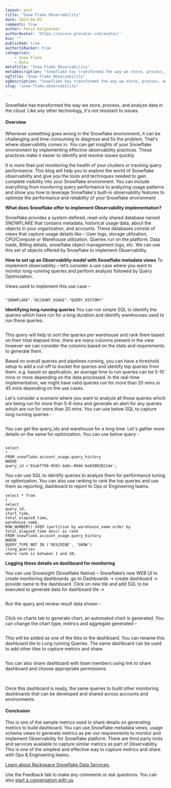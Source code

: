 ```yaml
---
layout: post
title: "Snow Flake Observability"
date: 2023-04-05
comments: true
author: Pooja Kelgaonkar
authorAvatar: 'https://secure.gravatar.com/avatar/'
bio: ""
published: true
authorIsRacker: true
categories:
    - Snow Flake
    - Data
metaTitle: "Snow Flake Observability"
metaDescription: "Snowflake has transformed the way we store, process, and analyze data in the cloud. Like any other technology, it's not resistant to issues."
ogTitle: "Snow Flake Observability"
ogDescription: "Snowflake has transformed the way we store, process, and analyze data in the cloud. Like any other technology, it's not resistant to issues."
slug: "snow-flake-observability"

---
```


Snowflake has transformed the way we store, process, and analyze data in the cloud. Like any other technology, it's not resistant to issues.

<!--more-->

#### Overview
Whenever something goes wrong in the Snowflake environment, it can be challenging and time-consuming to diagnose and fix the problem. 
That's where observability comes in. You can get insights of your Snowflake environment by implementing effective observability practices. These practices make it easier to identify and resolve issues quickly.  

It is more than just monitoring the health of your clusters or tracking query performance.  This blog will help you to explore the world of Snowflake observability and give you the tools and techniques needed to gain complete visibility into your Snowflake environment.
You can include everything from monitoring query performance to analyzing usage patterns and show you how to leverage Snowflake's built-in observability features to optimize the performance and reliability of your Snowflake environment



**What does Snowflake offer to implement Observability implementation?**

Snowflake provides a system-defined, read-only shared database named SNOWFLAKE that contains metadata, historical usage data, about the objects in your organization, and accounts. These databases consist of views that capture usage details like – User logs, storage utilization, CPU/Compute or Warehouse utilization, Queries run on the platform, Data loads, Billing details, snowflake object management logs, etc. We can use this set of objects offered by Snowflake to implement Observability.

**How to set up an Observability model with Snowflake metadata views**
To implement observability – let’s consider a use case where you want to monitor long-running queries and perform analysis followed by Query Optimization.   

Views used to implement this use case –  

```

"SNOWFLAKE"."ACCOUNT_USAGE"."QUERY_HISTORY" 
```

**Identifying long running queries**
You can run simple SQL to identify the queries which have run for a long duration and identify warehouses used to run these queries.  

<img src=Picture1.png title="" alt="">

This query will help to sort the queries per warehouse and rank them based on their total elapsed time. there are many columns present in the view however we can consider the columns based on the stats and requirements to generate them.  

Based on overall queries and pipelines running, you can have a threshold setup to add a cut-off to bucket the queries and identify top queries from them. e.g. based on application, an average time to run queries can be 5-10 mins or more depending on the data processed. In the real-time implementation, we might have valid queries run for more than 20 mins or 45 mins depending on the use cases.   


Let's consider a scenario where you want to analyze all those queries which are being run for more than 5-6 mins and generate an alert for any queries which are run for more than 20 mins.
You can use below SQL to capture long running queries - 

<img src=Picture2.png title="" alt="">

You can get the query_ids and warehouse for a long time. Let's gather more details on the same for optimization. You can use below query -

```

select  
* 
FROM snowflake.account_usage.query_history  
WHERE  
query_id ='01a6f799-0501-da0c-0046-be83002021de'; 

```

You can use SQL to identify queries to analyze them for performance tuning or optimization. You can also use ranking to rank the top queries and use them as reporting, dashboard to report to Ops or Engineering teams.   

```
select * from 
( 
select  
query_id,  
start_time, 
total_elapsed_time, 
warehouse_name, 
ROW_NUMBER() OVER (partition by warehouse_name order by total_elapsed_time desc) as rank 
FROM snowflake.account_usage.query_history  
WHERE  
QUERY_TYPE NOT IN ('DESCRIBE', 'SHOW') 
)long_queries 
where rank is between 1 and 10; 
```

**Logging these details on dashboard for monitoring**

You can use Snowsight (Snowflake Native) – Snowflake’s new WEB UI to create monitoring dashboards. go to Dashboards -> create dashboard -> provide name to the dashboard 
<img src=Picture3.png title="" alt="">
Click on new tile and add SQL to be executed to generate data for dashboard tile -> 

<img src=Picture4.png title="" alt="">

Run the query and review result data shown -  

<img src=Picture5.png title="" alt="">

Click on charts tab to generate chart, an automated chart is generated. You can change the chart type, metrics and aggregate generated –  

<img src=Picture6.png title="" alt="">

This will be added as one of the tiles to the dashboard. You can rename this dashboard tile to Long running Queries. The same dashboard can be used to add other tiles to capture metrics and share.  

<img src=Picture7.png title="" alt="">

You can also share dashboard with team members using link to share dashboard and choose appropriate permissions.  

<img src=Picture8.png title="" alt="">

<img src=Picture9.png title="" alt="">

Once this dashboard is ready, the same queries to build other monitoring dashboards that can be developed and shared across accounts and environments. 

#### Conclusion

This is one of the sample metrics used to share details on generating metrics to build dashboard. You can use Snowflake metadata views, usage schema views to generate metrics as per our requirements to monitor and implement Observability for Snowflake platform. There are third party tools and services available to capture similar metrics as part of Observability. This is one of the simplest and effective way to capture metrics and share with Ops & Engineering teams.


<a class="cta purple" id="cta" href="https://www.rackspace.com/data/snowflake-data"> Learn about Rackspace Snowflake Data Services.</a>


Use the Feedback tab to make any comments or ask questions. You can also
[start a conversation with us](https://www.rackspace.com/contact).